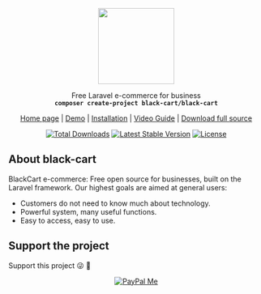 <p align="center">
    <img src="https://black-cart.org/logo.png?v=4" width="150">
</p>
<p align="center">Free Laravel e-commerce for business<br>
    <code><b>composer create-project black-cart/black-cart</b></code></p>
<p align="center">
 <a href="https://black-cart.org">Home page</a> | <a href="https://demo.black-cart.org">Demo</a> | <a href="https://black-cart.org/en/docs/master/installation.html">Installation</a>  | <a href="https://black-cart.org/en/docs/master/video-guide.html">Video Guide</a> | <a href="https://black-cart.org/en/download.html">Download full source</a>
</p>

<p align="center">
<a href="https://packagist.org/packages/black-cart/core"><img src="https://poser.pugx.org/black-cart/core/d/total.svg" alt="Total Downloads"></a>
<a href="https://packagist.org/packages/black-cart/core"><img src="https://poser.pugx.org/black-cart/core/v/stable.svg" alt="Latest Stable Version"></a>
<a href="https://packagist.org/packages/black-cart/core"><img src="https://poser.pugx.org/black-cart/core/license.svg" alt="License"></a>
</p>

## About black-cart
BlackCart e-commerce: Free open source for businesses, built on the Laravel framework.
Our highest goals are aimed at general users:
- Customers do not need to know much about technology.
- Powerful system, many useful functions.
- Easy to access, easy to use.

## Support the project
Support this project :stuck_out_tongue_winking_eye: :pray:
<p align="center">
    <a href="https://www.paypal.me/LeLanh" target="_blank"><img src="https://img.shields.io/badge/Donate-PayPal-green.svg" data-origin="https://img.shields.io/badge/Donate-PayPal-green.svg" alt="PayPal Me"></a>
</p>
